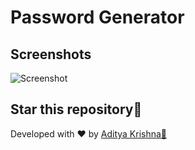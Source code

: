 # Password Generator

## Screenshots

![Screenshot](https://file%2B.vscode-resource.vscode-cdn.net/d%3A/Web%20Development%20Programme/password-generator/password-generator/src/screenshots/password%20generator%20preview.png?version%3D1668093502522)

## Star this repository🌟<br />

Developed with ❤️ by [Aditya Krishna🚀](https://github.com/adityawisecoder)
